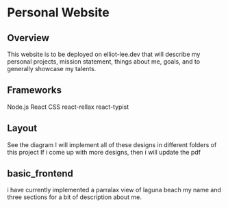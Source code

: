 # Personal Website #

## Overview ##
This website is to be deployed on elliot-lee.dev that will describe my personal projects, mission statement, things about me, goals, and to generally showcase my talents.

## Frameworks ##
Node.js
React
CSS
react-rellax
react-typist

## Layout ##
See the diagram
I will implement all of these designs in different folders of this project
If i come up with more designs, then i will update the pdf

## basic_frontend ##
i have currently implemented a parralax view of laguna beach my name and three sections for a bit of description about me.